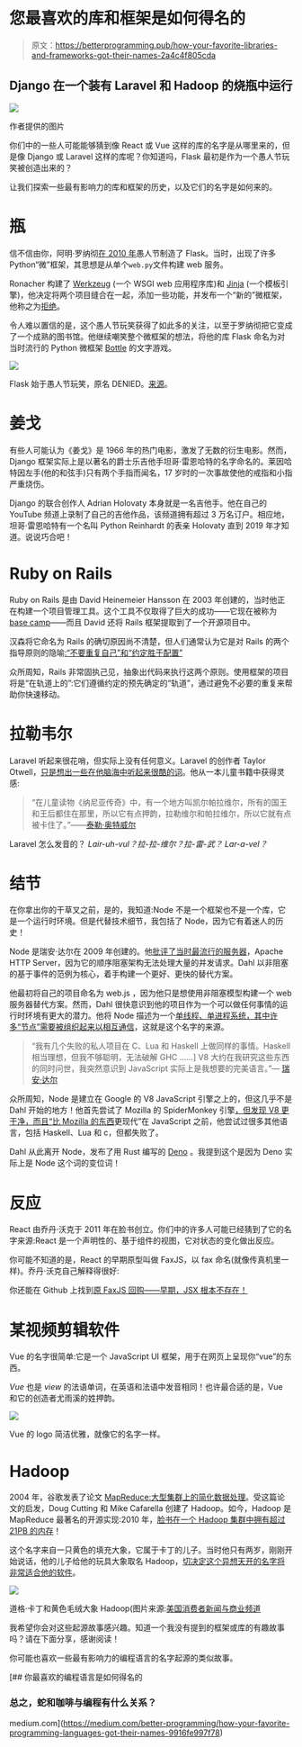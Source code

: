# 您最喜欢的库和框架是如何得名的

> 原文：<https://betterprogramming.pub/how-your-favorite-libraries-and-frameworks-got-their-names-2a4c4f805cda>

## Django 在一个装有 Laravel 和 Hadoop 的烧瓶中运行

![](img/806ec18d67a4150a03a8fcd6e527b146.png)

作者提供的图片

你们中的一些人可能能够猜到像 React 或 Vue 这样的库的名字是从哪里来的，但是像 Django 或 Laravel 这样的库呢？你知道吗，Flask 最初是作为一个愚人节玩笑被创造出来的？

让我们探索一些最有影响力的库和框架的历史，以及它们的名字是如何来的。

# 瓶

信不信由你，阿明·罗纳彻[在 2010 年](https://web.archive.org/web/20160604162342/http://mitsuhiko.pocoo.org/flask-pycon-2011.pdf)愚人节制造了 Flask。当时，出现了许多 Python“微”框架，其思想是从单个`web.py`文件构建 web 服务。

Ronacher 构建了 [Werkzeug](https://werkzeug.palletsprojects.com/en/1.0.x/) (一个 WSGI web 应用程序库)和 [Jinja](https://jinja.palletsprojects.com/en/2.11.x/) (一个模板引擎)，他决定将两个项目缝合在一起，添加一些功能，并发布一个“新的”微框架，他称之为[拒绝](https://web.archive.org/web/20110904053655/http://denied.immersedcode.org/)。

令人难以置信的是，这个愚人节玩笑获得了如此多的关注，以至于罗纳彻把它变成了一个成熟的图书馆。他继续嘲笑整个微框架的想法，将他的库 Flask 命名为对当时流行的 Python 微框架 [Bottle](https://bottlepy.org/docs/dev/) 的文字游戏。

![](img/dcab176e5401c16d0d40d166dc4cd251.png)

Flask 始于愚人节玩笑，原名 DENIED。[来源](https://web.archive.org/web/20110904053655/http://denied.immersedcode.org/)。

# 姜戈

有些人可能认为《姜戈》是 1966 年的热门电影，激发了无数的衍生电影。然而，Django 框架实际上是以著名的爵士乐吉他手坦哥·雷恩哈特的名字命名的。莱因哈特因左手(他的和弦手)只有两个手指而闻名，17 岁时的一次事故使他的戒指和小指严重烧伤。

Django 的联合创作人 Adrian Holovaty 本身就是一名吉他手。他在自己的 YouTube 频道上录制了自己的吉他作品，该频道拥有超过 3 万名订户。相应地，坦哥·雷恩哈特有一个名叫 Python Reinhardt 的表亲 Holovaty 直到 2019 年才知道。说说巧合吧！

# Ruby on Rails

Ruby on Rails 是由 David Heinemeier Hansson 在 2003 年创建的，当时他正在构建一个项目管理工具。这个工具不仅取得了巨大的成功——它现在被称为[base camp](https://basecamp.com/)——而且 David 还将 Rails 框架提取到了一个开源项目中。

汉森将它命名为 Rails 的确切原因尚不清楚，但人们通常认为它是对 Rails 的两个指导原则的隐喻[:“不要重复自己”和“约定胜于配置”](https://www.quora.com/What-is-the-story-behind-the-name-of-Ruby-on-Rails)

众所周知，Rails 非常固执己见，抽象出代码来执行这两个原则。使用框架的项目将是“在轨道上的”:它们遵循约定的预先确定的“轨道”，通过避免不必要的重复来帮助你快速移动。

# 拉勒韦尔

Laravel 听起来很花哨，但实际上没有任何意义。Laravel 的创作者 Taylor Otwell，[只是想出一些在他脑海中听起来很酷的词](https://leanpub.medium.com/leanpub-podcast-interview-13-taylor-otwell-3c57ffc4e38f)。他从一本儿童书籍中获得灵感:

> “在儿童读物《纳尼亚传奇》中，有一个地方叫凯尔帕拉维尔，所有的国王和王后都住在那里，所以它有点押韵，拉勒维尔和帕拉维尔，所以它就有点被卡住了。”——[泰勒·奥特威尔](https://leanpub.medium.com/leanpub-podcast-interview-13-taylor-otwell-3c57ffc4e38f)

Laravel 怎么发音的？ *Lair-uh-vul？拉-拉-维尔？拉-雷-武？* *Lar-a-vel？*

# 结节

在你拿出你的干草叉之前，是的，我知道:Node 不是一个框架也不是一个库，它是一个运行时环境。但是代替技术细节，我包括了 Node，因为它有着迷人的历史！

Node 是瑞安·达尔在 2009 年创建的。他[批评了当时最流行的服务器](https://s3.amazonaws.com/four.livejournal/20091117/jsconf.pdf)，Apache HTTP Server，因为它的顺序阻塞架构无法处理大量的并发请求。Dahl 以非阻塞的基于事件的范例为核心，着手构建一个更好、更快的替代方案。

他最初将自己的项目命名为 web.js ，因为他只是想使用非阻塞模型构建一个 web 服务器替代方案。然而，Dahl 很快意识到他的项目作为一个可以做任何事情的运行时环境有更大的潜力。他将 Node 描述为一个[单线程、单进程系统，其中许多“节点”需要被组织起来以相互通信](https://www.bizjournals.com/boston/inno/stories/news/2011/01/31/nodejs-interview-4-questions-with-creator-ryan.html)，这就是这个名字的来源。

> “我有几个失败的私人项目在 C、Lua 和 Haskell 上做同样的事情。Haskell 相当理想，但我不够聪明，无法破解 GHC ……] V8 大约在我研究这些东西的同时问世，我突然意识到 JavaScript 实际上是我想要的完美语言。”— [瑞安·达尔](https://www.bizjournals.com/boston/inno/stories/news/2011/01/31/nodejs-interview-4-questions-with-creator-ryan.html)

众所周知，Node 是建立在 Google 的 V8 JavaScript 引擎之上的，但这几乎不是 Dahl 开始的地方！他首先尝试了 Mozilla 的 SpiderMonkey 引擎[，但发现 V8 更干净，而且“比 Mozilla 的东西](https://www.theregister.com/2011/03/01/the_rise_and_rise_of_node_dot_js?page=4)更现代”在 JavaScript 之前，他尝试过很多其他语言，包括 Haskell、Lua 和 c，但都失败了。

Dahl 从此离开 Node，发布了用 Rust 编写的 [Deno](https://deno.land/) 。我提到这个是因为 Deno 实际上是 Node 这个词的变位词！

# 反应

React 由乔丹·沃克于 2011 年在脸书创立。你们中的许多人可能已经猜到了它的名字来源:React 是一个声明性的、基于组件的视图，它对状态的变化做出反应。

你可能不知道的是，React 的早期原型叫做 FaxJS，以 fax 命名(就像传真机里一样)。乔丹·沃克自己解释得很好:

你还能在 Github 上找到[原 FaxJS 回购——早期，JSX 根本不存在！](https://github.com/jordwalke/FaxJs)

# 某视频剪辑软件

Vue 的名字很简单:它是一个 JavaScript UI 框架，用于在网页上呈现你“vue”的东西。

*Vue* 也是 *view* 的法语单词，在英语和法语中发音相同！也许最合适的是，Vue 和它的创造者尤雨溪的姓押韵。

![](img/694f6f268f22e0808015220709dc718a.png)

Vue 的 logo 简洁优雅，就像它的名字一样。

# Hadoop

2004 年，谷歌发表了论文 [MapReduce:大型集群上的简化数据处理](https://www.usenix.org/legacy/publications/library/proceedings/osdi04/tech/full_papers/dean/dean_html/index.html)。受这篇论文的启发，Doug Cutting 和 Mike Cafarella 创建了 Hadoop。如今，Hadoop 是 MapReduce 最著名的开源实现:2010 年，[脸书在一个 Hadoop 集群中拥有超过 21PB 的内存](https://hadoopblog.blogspot.com/2010/05/facebook-has-worlds-largest-hadoop.html)！

这个名字来自一只黄色的填充大象，它属于卡丁的儿子。当时他只有两岁，刚刚开始说话，他的儿子给他的玩具大象取名 Hadoop，[切决定这个异想天开的名字将非常适合他的软件](https://www.cnbc.com/2013/05/28/hadoop-toddler-talk-provides-big-data-name.html)。

![](img/74014164dba53566202b2e5e1821fbab.png)

道格·卡丁和黄色毛绒大象 Hadoop(图片来源:[美国消费者新闻与商业频道](https://www.cnbc.com/2013/05/28/hadoop-toddler-talk-provides-big-data-name.html)

我希望你会对这些起源故事感兴趣。知道一个我没有提到的框架或库的有趣故事吗？请在下面分享，感谢阅读！

你可能也喜欢一些最有影响力的编程语言的名字起源的类似故事。

[](https://medium.com/better-programming/how-your-favorite-programming-languages-got-their-names-9916fe997f78) [## 你最喜欢的编程语言是如何得名的

### 总之，蛇和咖啡与编程有什么关系？

medium.com](https://medium.com/better-programming/how-your-favorite-programming-languages-got-their-names-9916fe997f78)